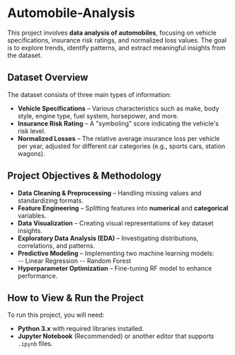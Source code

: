 # Automobile-Analysis
This project involves **data analysis of automobiles**, focusing on vehicle specifications, insurance risk ratings, and normalized loss values. The goal is to explore trends, identify patterns, and extract meaningful insights from the dataset.  

## Dataset Overview  
The dataset consists of three main types of information:
- **Vehicle Specifications** – Various characteristics such as make, body style, engine type, fuel system, horsepower, and more.  
- **Insurance Risk Rating** – A "symboling" score indicating the vehicle's risk level.
- **Normalized Losses** – The relative average insurance loss per vehicle per year, adjusted for different car categories (e.g., sports cars, station wagons).

## Project Objectives & Methodology  
- **Data Cleaning & Preprocessing** – Handling missing values and standardizing formats.  
- **Feature Engineering** – Splitting features into **numerical** and **categorical** variables.  
- **Data Visualization** – Creating visual representations of key dataset insights.  
- **Exploratory Data Analysis (EDA)** – Investigating distributions, correlations, and patterns.  
- **Predictive Modeling** – Implementing two machine learning models:  
  -- Linear Regression
  -- Random Forest
- **Hyperparameter Optimization** – Fine-tuning RF model to enhance performance.

## How to View & Run the Project
To run this project, you will need:  
- **Python 3.x** with required libraries installed.  
- **Jupyter Notebook** (Recommended) or another editor that supports `.ipynb` files.  
